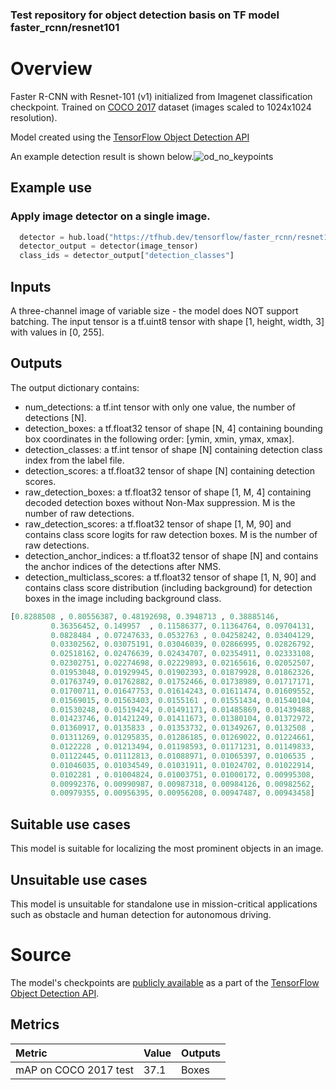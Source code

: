 ### Test repository for object detection basis on TF model faster_rcnn/resnet101



# Overview
Faster R-CNN with Resnet-101 (v1) initialized from Imagenet classification checkpoint. Trained on [COCO 2017](https://cocodataset.org/) dataset (images scaled to 1024x1024 resolution).

Model created using the [TensorFlow Object Detection API](https://github.com/tensorflow/models/tree/master/research/object_detection)

An example detection result is shown below.![od_no_keypoints](https://user-images.githubusercontent.com/44744458/144443625-71ecfc4e-1e4b-4274-8177-ec406035f7fb.png)


## Example use
### Apply image detector on a single image.

```python
  detector = hub.load("https://tfhub.dev/tensorflow/faster_rcnn/resnet101_v1_1024x1024/1")
  detector_output = detector(image_tensor)
  class_ids = detector_output["detection_classes"]
```

## Inputs
A three-channel image of variable size - the model does NOT support batching. The input tensor is a tf.uint8 tensor with shape [1, height, width, 3] with values in [0, 255].

## Outputs
The output dictionary contains:

- num_detections: a tf.int tensor with only one value, the number of detections [N].
- detection_boxes: a tf.float32 tensor of shape [N, 4] containing bounding box coordinates in the following order: [ymin, xmin, ymax, xmax].
- detection_classes: a tf.int tensor of shape [N] containing detection class index from the label file.
- detection_scores: a tf.float32 tensor of shape [N] containing detection scores.
- raw_detection_boxes: a tf.float32 tensor of shape [1, M, 4] containing decoded detection boxes without Non-Max suppression. M is the number of raw detections.
- raw_detection_scores: a tf.float32 tensor of shape [1, M, 90] and contains class score logits for raw detection boxes. M is the number of raw detections.
- detection_anchor_indices: a tf.float32 tensor of shape [N] and contains the anchor indices of the detections after NMS.
- detection_multiclass_scores: a tf.float32 tensor of shape [1, N, 90] and contains class score distribution (including background) for detection boxes in the image including background class.

```python
[0.8288508 , 0.80556387, 0.48192698, 0.3948713 , 0.38885146,
         0.36356452, 0.149957  , 0.11586377, 0.11364764, 0.09704131,
         0.0828484 , 0.07247633, 0.0532763 , 0.04258242, 0.03404129,
         0.03302562, 0.03075191, 0.03046039, 0.02866995, 0.02826792,
         0.02518162, 0.02476639, 0.02434707, 0.02354911, 0.02333108,
         0.02302751, 0.02274698, 0.02229893, 0.02165616, 0.02052507,
         0.01953048, 0.01929945, 0.01902393, 0.01879928, 0.01862326,
         0.01763749, 0.01762882, 0.01752466, 0.01738989, 0.01717171,
         0.01700711, 0.01647753, 0.01614243, 0.01611474, 0.01609552,
         0.01569015, 0.01563403, 0.0155161 , 0.01551434, 0.01540104,
         0.01530248, 0.01519424, 0.01491171, 0.01485869, 0.01439488,
         0.01423746, 0.01421249, 0.01411673, 0.01380104, 0.01372972,
         0.01360917, 0.0135833 , 0.01353732, 0.01349267, 0.0132508 ,
         0.01311269, 0.01295835, 0.01286185, 0.01269022, 0.01224661,
         0.0122228 , 0.01213494, 0.01198593, 0.01171231, 0.01149833,
         0.01122445, 0.01112813, 0.01088971, 0.01065397, 0.0106535 ,
         0.01046035, 0.01034549, 0.01031911, 0.01024702, 0.01022914,
         0.0102281 , 0.01004824, 0.01003751, 0.01000172, 0.00995308,
         0.00992376, 0.00990987, 0.00987318, 0.00984126, 0.00982562,
         0.00979355, 0.00956395, 0.00956208, 0.00947487, 0.00943458]
```
## Suitable use cases
This model is suitable for localizing the most prominent objects in an image.

## Unsuitable use cases
This model is unsuitable for standalone use in mission-critical applications such as obstacle and human detection for autonomous driving.

# Source
The model's checkpoints are [publicly available](https://github.com/tensorflow/models/blob/master/research/object_detection/g3doc/tf2_detection_zoo.md) as a part of the [TensorFlow Object Detection API](https://github.com/tensorflow/models/tree/master/research/object_detection).

## Metrics
| Metric | Value | Outputs |
| :---         | :---         | :---         | 
| mAP on COCO 2017 test   | 37.1     | Boxes    |

